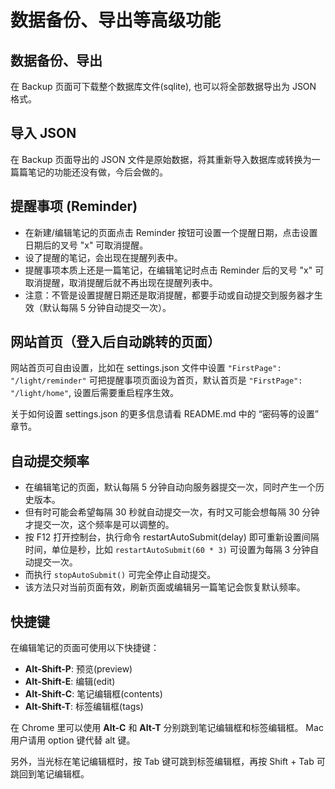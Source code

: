 # 数据备份、导出等高级功能

## 数据备份、导出

在 Backup 页面可下载整个数据库文件(sqlite), 也可以将全部数据导出为 JSON 格式。

## 导入 JSON

在 Backup 页面导出的 JSON 文件是原始数据，将其重新导入数据库或转换为一篇篇笔记的功能还没有做，今后会做的。

## 提醒事项 (Reminder)

- 在新建/编辑笔记的页面点击 Reminder 按钮可设置一个提醒日期，点击设置日期后的叉号 "x" 可取消提醒。
- 设了提醒的笔记，会出现在提醒列表中。
- 提醒事项本质上还是一篇笔记，在编辑笔记时点击 Reminder 后的叉号 "x" 可取消提醒，取消提醒后就不再出现在提醒列表中。
- 注意：不管是设置提醒日期还是取消提醒，都要手动或自动提交到服务器才生效（默认每隔 5 分钟自动提交一次）。

## 网站首页（登入后自动跳转的页面）

网站首页可自由设置，比如在 settings.json 文件中设置 `"FirstPage": "/light/reminder"` 可把提醒事项页面设为首页，默认首页是 `"FirstPage": "/light/home"`, 设置后需要重启程序生效。

关于如何设置 settings.json 的更多信息请看 README.md 中的 “密码等的设置” 章节。

## 自动提交频率

- 在编辑笔记的页面，默认每隔 5 分钟自动向服务器提交一次，同时产生一个历史版本。
- 但有时可能会希望每隔 30 秒就自动提交一次，有时又可能会想每隔 30 分钟才提交一次，这个频率是可以调整的。
- 按 F12 打开控制台，执行命令 restartAutoSubmit(delay) 即可重新设置间隔时间，单位是秒，比如 `restartAutoSubmit(60 * 3)` 可设置为每隔 3 分钟自动提交一次。
- 而执行 `stopAutoSubmit()` 可完全停止自动提交。
- 该方法只对当前页面有效，刷新页面或编辑另一篇笔记会恢复默认频率。

## 快捷键

在编辑笔记的页面可使用以下快捷键：

- **Alt-Shift-P**: 预览(preview)
- **Alt-Shift-E**: 编辑(edit)
- **Alt-Shift-C**: 笔记编辑框(contents)
- **Alt-Shift-T**: 标签编辑框(tags)

在 Chrome 里可以使用 **Alt-C** 和 **Alt-T** 分别跳到笔记编辑框和标签编辑框。 Mac 用户请用 option 键代替 alt 键。

另外，当光标在笔记编辑框时，按 Tab 键可跳到标签编辑框，再按 Shift + Tab 可跳回到笔记编辑框。

